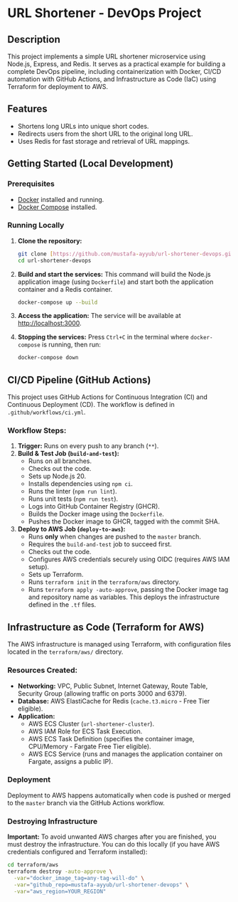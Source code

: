 # URL Shortener - DevOps Project

## Description

This project implements a simple URL shortener microservice using Node.js, Express, and Redis. It serves as a practical example for building a complete DevOps pipeline, including containerization with Docker, CI/CD automation with GitHub Actions, and Infrastructure as Code (IaC) using Terraform for deployment to AWS.

## Features

* Shortens long URLs into unique short codes.
* Redirects users from the short URL to the original long URL.
* Uses Redis for fast storage and retrieval of URL mappings.

## Getting Started (Local Development)

### Prerequisites

* [Docker](https://www.docker.com/products/docker-desktop/) installed and running.
* [Docker Compose](https://docs.docker.com/compose/install/) installed.

### Running Locally

1.  **Clone the repository:**
    ```bash
    git clone [https://github.com/mustafa-ayyub/url-shortener-devops.git](https://github.com/mustafa-ayyub/url-shortener-devops.git)
    cd url-shortener-devops
    ```

2.  **Build and start the services:**
    This command will build the Node.js application image (using `Dockerfile`) and start both the application container and a Redis container.
    ```bash
    docker-compose up --build
    ```

3.  **Access the application:**
    The service will be available at [http://localhost:3000](http://localhost:3000).

4.  **Stopping the services:**
    Press `Ctrl+C` in the terminal where `docker-compose` is running, then run:
    ```bash
    docker-compose down
    ```

## CI/CD Pipeline (GitHub Actions)

This project uses GitHub Actions for Continuous Integration (CI) and Continuous Deployment (CD). The workflow is defined in `.github/workflows/ci.yml`.

### Workflow Steps:

1.  **Trigger:** Runs on every push to any branch (`**`).
2.  **Build & Test Job (`build-and-test`):**
    * Runs on all branches.
    * Checks out the code.
    * Sets up Node.js 20.
    * Installs dependencies using `npm ci`.
    * Runs the linter (`npm run lint`).
    * Runs unit tests (`npm run test`).
    * Logs into GitHub Container Registry (GHCR).
    * Builds the Docker image using the `Dockerfile`.
    * Pushes the Docker image to GHCR, tagged with the commit SHA.
3.  **Deploy to AWS Job (`deploy-to-aws`):**
    * Runs **only** when changes are pushed to the `master` branch.
    * Requires the `build-and-test` job to succeed first.
    * Checks out the code.
    * Configures AWS credentials securely using OIDC (requires AWS IAM setup).
    * Sets up Terraform.
    * Runs `terraform init` in the `terraform/aws` directory.
    * Runs `terraform apply -auto-approve`, passing the Docker image tag and repository name as variables. This deploys the infrastructure defined in the `.tf` files.

## Infrastructure as Code (Terraform for AWS)

The AWS infrastructure is managed using Terraform, with configuration files located in the `terraform/aws/` directory.

### Resources Created:

* **Networking:** VPC, Public Subnet, Internet Gateway, Route Table, Security Group (allowing traffic on ports 3000 and 6379).
* **Database:** AWS ElastiCache for Redis (`cache.t3.micro` - Free Tier eligible).
* **Application:**
    * AWS ECS Cluster (`url-shortener-cluster`).
    * AWS IAM Role for ECS Task Execution.
    * AWS ECS Task Definition (specifies the container image, CPU/Memory - Fargate Free Tier eligible).
    * AWS ECS Service (runs and manages the application container on Fargate, assigns a public IP).

### Deployment

Deployment to AWS happens automatically when code is pushed or merged to the `master` branch via the GitHub Actions workflow.

### Destroying Infrastructure

**Important:** To avoid unwanted AWS charges after you are finished, you must destroy the infrastructure. You can do this locally (if you have AWS credentials configured and Terraform installed):

```bash
cd terraform/aws
terraform destroy -auto-approve \
  -var="docker_image_tag=any-tag-will-do" \
  -var="github_repo=mustafa-ayyub/url-shortener-devops" \
  -var="aws_region=YOUR_REGION"